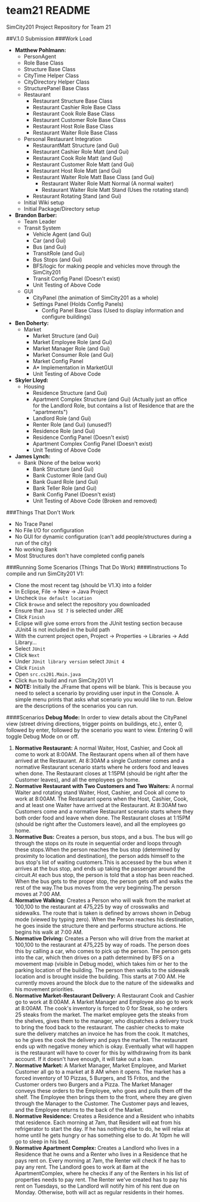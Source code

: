 team21 README
======

SimCity201 Project Repository for Team 21

##V.1.0 Submission
###Work Load
 + **Matthew Pohlmann:**
   + PersonAgent
   + Role Base Class
   + Structure Base Class
   + CityTime Helper Class
   + CityDirectory Helper Class
   + StructurePanel Base Class
   + Restaurant
     + Restaurant Structure Base Class
     + Restaurant Cashier Role Base Class
     + Restaurant Cook Role Base Class
     + Restaurant Customer Role Base Class
     + Restaurant Host Role Base Class
     + Restaurant Waiter Role Base Class
   + Personal Restaurant Integration
     + RestaurantMatt Structure (and Gui)
     + Restaurant Cashier Role Matt (and Gui)
     + Restaurant Cook Role Matt (and Gui)
     + Restaurant Customer Role Matt (and Gui)
     + Restaurant Host Role Matt (and Gui)
     + Restaurant Waiter Role Matt Base Class (and Gui)
       + Restaurant Waiter Role Matt Normal (A normal waiter)
       + Restaurant Waiter Role Matt Stand (Uses the rotating stand)
     + Restaurant Rotating Stand (and Gui)
   + Initial Wiki setup
   + Initial Package/Directory setup
 + **Brandon Barber:**
   + Team Leader
   + Transit System
     + Vehicle Agent (and Gui)
     + Car (and Gui)
     + Bus (and Gui)
     + TransitRole (and Gui)
     + Bus Stops (and Gui)
     + BFS/logic for making people and vehicles move through the SimCity201
     + Transit Config Panel (Doesn't exist)
     + Unit Testing of Above Code
   + GUI
     + CityPanel (the animation of SimCity201 as a whole)
     + Settings Panel (Holds Config Panels)
       + Config Panel Base Class (Used to display information and configure buildings)
 + **Ben Doherty:**
   + Market
     + Market Structure (and Gui)
     + Market Employee Role (and Gui)
     + Market Manager Role (and Gui)
     + Market Consumer Role (and Gui)
     + Market Config Panel
     + A* Implementation in MarketGUI
     + Unit Testing of Above Code
 + **Skyler Lloyd:**
   + Housing
     + Residence Structure (and Gui)
     + Apartment Complex Structure (and Gui) (Actually just an office for the Landlord Role, but contains a list of Residence that are the "apartments")
     + Landlord Role (and Gui)
     + Renter Role (and Gui) (unused?)
     + Residence Role (and Gui)
     + Residence Config Panel (Doesn't exist)
     + Apartment Complex Config Panel (Doesn't exist)
     + Unit Testing of Above Code
 + **James Lynch:**
   + Bank (None of the below work)
     + Bank Structure (and Gui)
     + Bank Customer Role (and Gui)
     + Bank Guard Role (and Gui)
     + Bank Teller Role (and Gui)
     + Bank Config Panel (Doesn't exist)
     + Unit Testing of Above Code (Broken and removed)

###Things That Don't Work
 + No Trace Panel
 + No File I/O for configuration
 + No GUI for dynamic configuration (can't add people/structures during a run of the city)
 + No working Bank
 + Most Structures don't have completed config panels

###Running Some Scenarios (Things That Do Work)
####Instructions
To compile and run SimCity201 V1:
  + Clone the most recent tag (should be V1.X) into a folder
  + In Eclipse, File -> New -> Java Project
  + Uncheck `Use default location`
  + Click `Browse` and select the repository you downloaded
  + Ensure that `Java SE 7` is selected under JRE
  + Click `Finish`
  + Eclipse will give some errors from the JUnit testing section because JUnit4 is not included in the build path
  + With the current project open, Project -> Properties -> Libraries -> Add Library...
  + Select `JUnit`
  + Click `Next`
  + Under `JUnit library version` select `JUnit 4`
  + Click `Finish`
  + Open `src.cs201.Main.java`
  + Click `Run` to build and run SimCity201 V1
  + **NOTE:** Initially the JFrame that opens will be blank. This is because you need to select a scenario by providing user input in the Console. A simple menu prints that asks what scenario you would like to run. Below are the descriptions of the scenarios you can run.

####Scenarios
 **Debug Mode:** In order to view details about the CityPanel view (street driving directions, trigger points on buildings, etc.), enter 0, followed by enter, followed by the scenario you want to view. Entering 0 will toggle Debug Mode on or off.
 1. **Normative Restaurant:** A normal Waiter, Host, Cashier, and Cook all come to work at 8:00AM. The Restaurant opens when all of them have arrived at the Restaurant. At 8:30AM a single Customer comes and a normative Restaurant scenario starts where he orders food and leaves when done. The Restaurant closes at 1:15PM (should be right after the Customer leaves), and all the employees go home.
 2. **Normative Restaurant with Two Customers and Two Waiters:** A normal Waiter and rotating stand Waiter, Host, Cashier, and Cook all come to work at 8:00AM. The Restaurant opens when the Host, Cashier, Cook, and at least one Waiter have arrived at the Restaurant. At 8:30AM two Customers come and a normative Restaurant scenario starts where they both order food and leave when done. The Restaurant closes at 1:15PM (should be right after the Customers leave), and all the employees go home.
 3. **Normative Bus:** Creates a person, bus stops, and a bus. The bus will go through the stops on its route in sequential order and loops through these stops.When the person reaches the bus stop (determined by proximity to location and destination), the person adds himself to the bus stop's list of waiting customers.This is accessed by the bus when it arrives at the bus stop, and ends up taking the passenger around the circuit.At each bus stop, the person is told that a stop has been reached. When the bus gets to the proper stop, the person gets off and walks the rest of the way.The bus moves from the very beginning.The person moves at 7:00 AM.
 4. **Normative Walking:** Creates a Person who will walk from the market at 100,100 to the restaurant at 475,225 by way of crosswalks and sidewalks. The route that is taken is defined by arrows shown in Debug mode (viewed by typing zero). When the Person reaches his destination, he goes inside the structure there and performs structure actions. He begins his walk at 7:00 AM.
 5. **Normative Driving:** Creates a Person who will drive from the market at 100,100 to the restaurant at 475,225 by way of roads. The person does this by calling a car, who comes to pick up the person. The person gets into the car, which then drives on a path determined by BFS on a movement map (visible in Debug mode), which takes him or her to the parking location of the building. The person then walks to the sidewalk location and is brought inside the building. This starts at 7:00 AM. He currently moves around the block due to the nature of the sidewalks and his movement priorities.
 6. **Normative Market-Restaurant Delivery:** A Restaurant Cook and Cashier go to work at 8:00AM. A Market Manager and Employee also go to work at 8:00AM. The cook's inventory is forced to 0 for Steak, so he orders 25 steaks from the market. The market employee gets the steaks from the shelves, gives them to the manager, who dispatches a delivery truck to bring the food back to the restaurant. The cashier checks to make sure the delivery matches an invoice he has from the cook. It matches, so he gives the cook the delivery and pays the market. The restaurant ends up with negative money which is okay. Eventually what will happen is the restaurant will have to cover for this by withdrawing from its bank account. If it doesn't have enough, it will take out a loan.
 7. **Normative Market:** A Market Manager, Market Employee, and Market Customer all go to a market at 8 AM when it opens. The market has a forced inventory of 10 Pizzas, 5 Burgers, and 15 Fritos, and the Customer orders two Burgers and a Pizza. The Market Manager conveys these orders to the Employee, who goes and pulls them off the shelf. The Employee then brings them to the front, where they are given through the Manager to the Customer. The Customer pays and leaves, and the Employee returns to the back of the Market.
 8. **Normative Residence:** Creates a Residence and a Resident who inhabits that residence. Each morning at 7am, that Resident will eat from his refrigerator to start the day. If he has nothing else to do, he will relax at home until he gets hungry or has something else to do. At 10pm he will go to sleep in his bed.
 9. **Normative Apartment Complex:** Creates a Landlord who lives in a Residence that he owns and a Renter who lives in a Residence that he pays rent on. Every morning at 7am, the Renter will check if he has to pay any rent. The Landlord goes to work at 8am at the ApartmentComplex, where he checks if any of the Renters in his list of properties needs to pay rent. The Renter we've created has to pay his rent on Tuesdays, so the Landlord will notify him of his rent due on Monday. Otherwise, both will act as regular residents in their homes.
